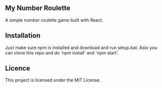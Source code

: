 ## My Number Roulette

A simple number roulette game built with React.

## Installation

Just make sure npm is installed and download and run setup.bat. 
Aslo you can clone this repo and do 'npm install' and 'npm start'.

## Licence

This project is licensed under the MIT License.
